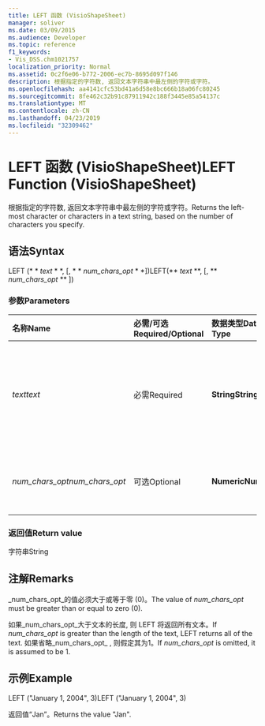```yaml
---
title: LEFT 函数 (VisioShapeSheet)
manager: soliver
ms.date: 03/09/2015
ms.audience: Developer
ms.topic: reference
f1_keywords:
- Vis_DSS.chm1021757
localization_priority: Normal
ms.assetid: 0c2f6e06-b772-2006-ec7b-8695d097f146
description: 根据指定的字符数, 返回文本字符串中最左侧的字符或字符。
ms.openlocfilehash: aa4141cfc53bd41a6d58e8bc666b18a06fc80245
ms.sourcegitcommit: 8fe462c32b91c87911942c188f3445e85a54137c
ms.translationtype: MT
ms.contentlocale: zh-CN
ms.lasthandoff: 04/23/2019
ms.locfileid: "32309462"
---
```

# <a name="left-function-visioshapesheet"></a><span data-ttu-id="26796-103">LEFT 函数 (VisioShapeSheet)</span><span class="sxs-lookup"><span data-stu-id="26796-103">LEFT Function (VisioShapeSheet)</span></span>

<span data-ttu-id="26796-104">根据指定的字符数, 返回文本字符串中最左侧的字符或字符。</span><span class="sxs-lookup"><span data-stu-id="26796-104">Returns the left-most character or characters in a text string, based on the number of characters you specify.</span></span>
  
## <a name="syntax"></a><span data-ttu-id="26796-105">语法</span><span class="sxs-lookup"><span data-stu-id="26796-105">Syntax</span></span>

<span data-ttu-id="26796-106">LEFT (\* \* *text* \* \*, [, \* \* *num_chars_opt* \* \*])</span><span class="sxs-lookup"><span data-stu-id="26796-106">LEFT(\*\* *text* \*\*, [, \*\* *num_chars_opt* \*\* ])</span></span> 
  
### <a name="parameters"></a><span data-ttu-id="26796-107">参数</span><span class="sxs-lookup"><span data-stu-id="26796-107">Parameters</span></span>

|<span data-ttu-id="26796-108">**名称**</span><span class="sxs-lookup"><span data-stu-id="26796-108">**Name**</span></span>|<span data-ttu-id="26796-109">**必需/可选**</span><span class="sxs-lookup"><span data-stu-id="26796-109">**Required/Optional**</span></span>|<span data-ttu-id="26796-110">**数据类型**</span><span class="sxs-lookup"><span data-stu-id="26796-110">**Data Type**</span></span>|<span data-ttu-id="26796-111">**说明**</span><span class="sxs-lookup"><span data-stu-id="26796-111">**Description**</span></span>|
|:-----|:-----|:-----|:-----|
| <span data-ttu-id="26796-112">_text_</span><span class="sxs-lookup"><span data-stu-id="26796-112">_text_</span></span> <br/> |<span data-ttu-id="26796-113">必需</span><span class="sxs-lookup"><span data-stu-id="26796-113">Required</span></span>  <br/> |<span data-ttu-id="26796-114">**String**</span><span class="sxs-lookup"><span data-stu-id="26796-114">**String**</span></span> <br/> |<span data-ttu-id="26796-115">包含要提取的字符的文本字符串。</span><span class="sxs-lookup"><span data-stu-id="26796-115">The text string that contains the characters you want to extract.</span></span>  <br/> |
| <span data-ttu-id="26796-116">_num_chars_opt_</span><span class="sxs-lookup"><span data-stu-id="26796-116">_num_chars_opt_</span></span> <br/> |<span data-ttu-id="26796-117">可选</span><span class="sxs-lookup"><span data-stu-id="26796-117">Optional</span></span>  <br/> |<span data-ttu-id="26796-118">**Numeric**</span><span class="sxs-lookup"><span data-stu-id="26796-118">**Numeric**</span></span> <br/> |<span data-ttu-id="26796-119">要提取的字符数。</span><span class="sxs-lookup"><span data-stu-id="26796-119">The number of characters you want to extract.</span></span>  <br/> |
   
### <a name="return-value"></a><span data-ttu-id="26796-120">返回值</span><span class="sxs-lookup"><span data-stu-id="26796-120">Return value</span></span>

<span data-ttu-id="26796-121">字符串</span><span class="sxs-lookup"><span data-stu-id="26796-121">String</span></span>
  
## <a name="remarks"></a><span data-ttu-id="26796-122">注解</span><span class="sxs-lookup"><span data-stu-id="26796-122">Remarks</span></span>

<span data-ttu-id="26796-123">_num_chars_opt_的值必须大于或等于零 (0)。</span><span class="sxs-lookup"><span data-stu-id="26796-123">The value of  _num_chars_opt_ must be greater than or equal to zero (0).</span></span> 
  
<span data-ttu-id="26796-124">如果_num_chars_opt_大于文本的长度, 则 LEFT 将返回所有文本。</span><span class="sxs-lookup"><span data-stu-id="26796-124">If  _num_chars_opt_ is greater than the length of the text, LEFT returns all of the text.</span></span> <span data-ttu-id="26796-125">如果省略_num_chars_opt_ , 则假定其为1。</span><span class="sxs-lookup"><span data-stu-id="26796-125">If  _num_chars_opt_ is omitted, it is assumed to be 1.</span></span> 
  
## <a name="example"></a><span data-ttu-id="26796-126">示例</span><span class="sxs-lookup"><span data-stu-id="26796-126">Example</span></span>

<span data-ttu-id="26796-127">LEFT ("January 1, 2004", 3)</span><span class="sxs-lookup"><span data-stu-id="26796-127">LEFT ("January 1, 2004", 3)</span></span> 
  
<span data-ttu-id="26796-128">返回值“Jan”。</span><span class="sxs-lookup"><span data-stu-id="26796-128">Returns the value "Jan".</span></span> 
  


